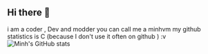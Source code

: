 ## Hi there 👋
i am a coder , Dev and modder
you can call me a minhvm
my github statistics is C (because I don't use it often on github ) :v
![Minh's GitHub stats](https://github-readme-stats.vercel.app/api?username=minhvmware&show_icons=true&theme=radical)